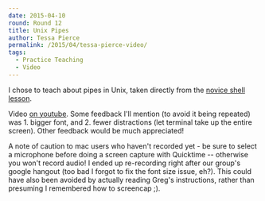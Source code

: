 ```yaml
---
date: 2015-04-10
round: Round 12
title: Unix Pipes
author: Tessa Pierce
permalink: /2015/04/tessa-pierce-video/
tags:
  - Practice Teaching
  - Video
---
```

I chose to teach about pipes in Unix, taken directly from the [novice shell lesson](http://swcarpentry.github.io/shell-novice/03-pipefilter.html). 

Video [on youtube](https://youtu.be/e_NsO6u2tgM). Some feedback I'll mention (to avoid it being repeated) was 1. bigger font, and 2. fewer distractions (let terminal take up the entire screen). Other feedback would be much appreciated!

A note of caution to mac users who haven't recorded yet - be sure to select a microphone before doing a screen capture with Quicktime -- otherwise you won't record audio! I ended up re-recording right after our group's google hangout (too bad I forgot to fix the font size issue, eh?). This could have also been avoided by actually reading Greg's instructions, rather than presuming I remembered how to screencap ;).


